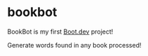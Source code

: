 # bookbot

BookBot is my first [Boot.dev](https://www.boot.dev) project!

Generate words found in any book processed!
